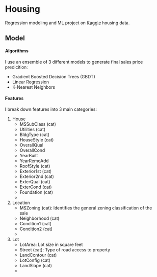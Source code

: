 # Housing
Regression modeling and ML project on [Kaggle](https://www.kaggle.com/competitions/house-prices-advanced-regression-techniques) housing data.

## Model

#### Algorithms
I use an ensemble of 3 different models to generate final sales price predicition:
- Gradient Boosted Decision Trees (GBDT)
- Linear Regression
- K-Nearest Neighbors

#### Features
I break down features into 3 main categories:

1. House
    - MSSubClass (cat)
    - Utilities (cat)
    - BldgType (cat)
    - HouseStyle (cat)
    - OverallQual
    - OverallCond
    - YearBuilt
    - YearRemoAdd
    - RoofStyle (cat)
    - Exterior1st (cat)
    - Exterior2nd (cat)
    - ExterQual (cat)
    - ExterCond (cat)
    - Foundation (cat)
    - 
1. Location
    - MSZoning (cat): Identifies the general zoning classification of the sale
    - Neighborhood (cat)
    - Condition1 (cat)
    - Condition2 (cat)
    - 
1. Lot
    - LotArea: Lot size in square feet
    - Street (cat): Type of road access to property
    - LandContour (cat)
    - LotConfig (cat)
    - LandSlope (cat)
    - 
